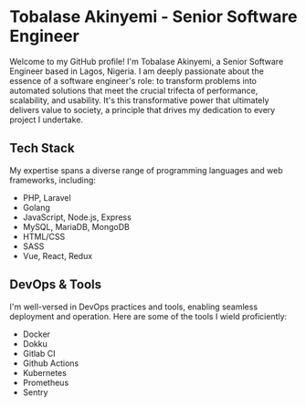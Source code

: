 # Tobalase Akinyemi - Senior Software Engineer

Welcome to my GitHub profile! I'm Tobalase Akinyemi, a Senior Software Engineer based in Lagos, Nigeria. I am deeply passionate about the essence of a software engineer's role: to transform problems into automated solutions that meet the crucial trifecta of performance, scalability, and usability. It's this transformative power that ultimately delivers value to society, a principle that drives my dedication to every project I undertake.


## Tech Stack

My expertise spans a diverse range of programming languages and web frameworks, including:

- PHP, Laravel
- Golang
- JavaScript, Node.js, Express
- MySQL, MariaDB, MongoDB
- HTML/CSS
- SASS
- Vue, React, Redux

## DevOps & Tools

I'm well-versed in DevOps practices and tools, enabling seamless deployment and operation. Here are some of the tools I wield proficiently:

- Docker
- Dokku
- Gitlab CI
- Github Actions
- Kubernetes
- Prometheus
- Sentry
